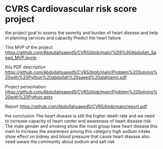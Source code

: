 # CVRS Cardiovascular risk score project
the project goal 
to assess the severity and burden of heart disease and help in planning services and capacity
Predict the heart failure

This MVP of the project
https://github.com/Abdullahsaeed5/CVRS/blob/main/%D9%90Abdullah_Saeed_MVP.ipynb

this PDF description
https://github.com/Abdullahsaeed5/CVRS/blob/main/Problem%20Solving%20with%20Python%20abdullah%20saeed%20alqhtanni.pdf

Project persentation
https://github.com/Abdullahsaeed5/CVRS/blob/main/Problem%20Solving%20with%20Python.pptx

Report 
https://github.com/Abdullahsaeed5/CVRS/blob/main/report.pdf

the conclusion
The heart disease is still the higher death rate and we need to increase capacity of heart center and awareness of heart disease risk.
The male gender and smoking show the most group have heart disease this main to increase the awareness among this category
high sodium intake show effect on kidney and blood pressure that cause heart disease also need-aware the community about sodium and salt risk
